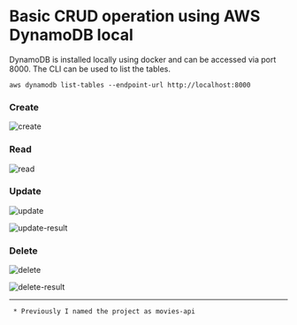 # Basic CRUD operation using AWS DynamoDB local
DynamoDB is installed locally using docker and can be accessed via port 8000. The CLI can be used to list the tables.

`aws dynamodb list-tables --endpoint-url http://localhost:8000`



### Create

![create](https://github.com/sens-sens/products-api/assets/90544639/0d1de0d6-be0b-4272-ab6c-6e218dfee1b4)


### Read

![read](https://github.com/sens-sens/products-api/assets/90544639/519e2a40-9dd7-4a72-8e72-c29b1cd61379)


### Update

![update](https://github.com/sens-sens/products-api/assets/90544639/bbfbcb8a-892b-4486-a668-ef478375ed20)

![update-result](https://github.com/sens-sens/products-api/assets/90544639/9f7becf2-3a40-45c5-a9d1-c970a896cf6d)


### Delete

![delete](https://github.com/sens-sens/products-api/assets/90544639/09310462-6918-4756-9b34-e46adf709265)

![delete-result](https://github.com/sens-sens/products-api/assets/90544639/5511d523-a268-49a8-8beb-75573b4d4675)


---

` * Previously I named the project as movies-api`
